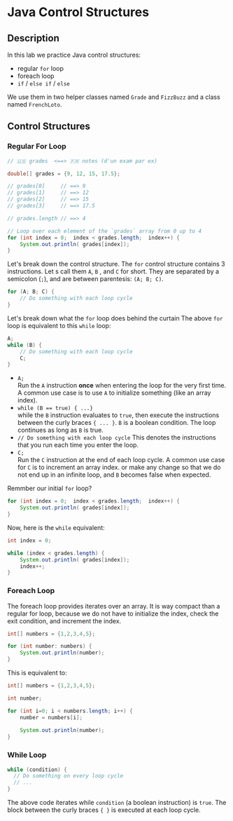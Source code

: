 # Java Control Structures

## Description

In this lab we practice Java control structures:

- regular `for` loop
- foreach loop
- `if` / `else if` / `else`

We use them in two helper classes named `Grade` and `FizzBuzz` and a class named `FrenchLoto`.

## Control Structures

### Regular For Loop

```java
// 🇺🇸 grades  <==> 🇫🇷 notes (d'un exam par ex)

double[] grades = {9, 12, 15, 17.5};

// grades[0]     // ==> 9
// grades[1]     // ==> 12
// grades[2]     // ==> 15
// grades[3]     // ==> 17.5

// grades.length // ==> 4

// Loop over each element of the `grades` array from 0 up to 4
for (int index = 0;  index < grades.length;  index++) {
    System.out.println( grades[index]);
}
```

Let's break down the control structure.
The `for` control structure contains 3 instructions. 
Let s call them `A`, `B` , and `C` for short.
They are separated by a semicolon (`;`), and are between parentesis: `(A; B; C)`.

```java
for (A; B; C) {
    // Do something with each loop cycle
}
```

Let's break down what the `for` loop does behind the curtain
The above `for` loop is equivalent to this `while` loop:

```java
A;
while (B) {
    // Do something with each loop cycle
    C;
}
```


- `A;`  
  Run the `A` instruction **once** when entering the loop for the very first time. 
  A common use case is to use `A` to initialize something (like an array index).
- `while (B == true) { ...}`  
  while the `B` instruction evaluates to `true`, then execute the instructions between the curly braces `{ ... }`.
  `B` is a boolean condition. The loop continues as long as `B` is true.
- `// Do something with each loop cycle`
  This denotes the instructions that you run each time you enter the loop.
- `C;`   
  Run the `C` instruction at the end of each loop cycle.
  A common use case for `C` is to increment an array index.
  or make any change so that we do not end up in an infinite loop, 
  and `B` becomes false when expected.

Remmber our initial `for` loop?

```java
for (int index = 0;  index < grades.length;  index++) {
    System.out.println( grades[index]);
}
```

Now, here is the `while` equivalent:

```java
int index = 0;

while (index < grades.length) {
    System.out.println( grades[index]);
    index++;
}
```

### Foreach Loop

The foreach loop provides iterates over an array. 
It is way compact than a regular for loop, because 
we do not have to initialize the index, check the exit condition, 
and increment the index.

```java
int[] numbers = {1,2,3,4,5};

for (int number: numbers) {
    System.out.println(number);
}
```

This is equivalent to:

```java
int[] numbers = {1,2,3,4,5};

int number;

for (int i=0; i < numbers.length; i++) {
    number = numbers[i];
    
    System.out.println(number);  
}
```

### While Loop

```java
while (condition) {
  // Do something on every loop cycle
  // ...
}
```

The above code iterates while `condition` (a boolean instruction) is `true`.
The block between the curly braces `{ }` is executed at each loop cycle.


